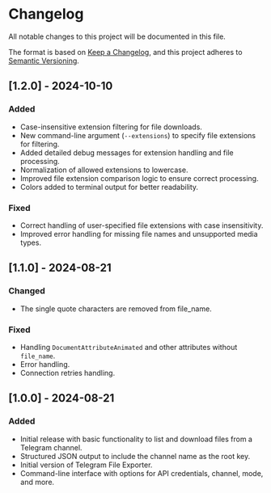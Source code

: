# Changelog

All notable changes to this project will be documented in this file.

The format is based on [Keep a Changelog](https://keepachangelog.com/en/1.1.0/),
and this project adheres to [Semantic Versioning](https://semver.org/spec/v2.0.0.html).

## [1.2.0] - 2024-10-10

### Added

- Case-insensitive extension filtering for file downloads.
- New command-line argument (`--extensions`) to specify file extensions for filtering.
- Added detailed debug messages for extension handling and file processing.
- Normalization of allowed extensions to lowercase.
- Improved file extension comparison logic to ensure correct processing.
- Colors added to terminal output for better readability.

### Fixed

- Correct handling of user-specified file extensions with case insensitivity.
- Improved error handling for missing file names and unsupported media types.

## [1.1.0] - 2024-08-21

### Changed

- The single quote characters are removed from file_name.

### Fixed

- Handling `DocumentAttributeAnimated` and other attributes without `file_name`.
- Error handling.
- Connection retries handling.

## [1.0.0] - 2024-08-21

### Added

- Initial release with basic functionality to list and download files from a Telegram channel.
- Structured JSON output to include the channel name as the root key.
- Initial version of Telegram File Exporter.
- Command-line interface with options for API credentials, channel, mode, and more.
